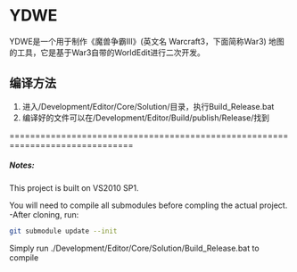 ﻿# YDWE

YDWE是一个用于制作《魔兽争霸III》(英文名 Warcraft3，下面简称War3) 地图的工具，它是基于War3自带的WorldEdit进行二次开发。

## 编译方法

1. 进入/Development/Editor/Core/Solution/目录，执行Build_Release.bat
2. 编译好的文件可以在/Development/Editor/Build/publish/Release/找到

==============================================================================

##### Notes:

This project is built on VS2010 SP1.

You will need to compile all submodules before compling the actual project.
-After cloning, run:
```sh
git submodule update --init
```

Simply run ./Development/Editor/Core/Solution/Build_Release.bat to compile